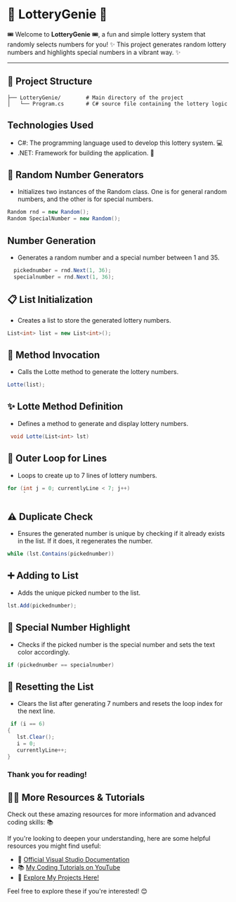 # 🎉 LotteryGenie 🎉

 🎟️ Welcome to **LotteryGenie** 🎟️, a fun and simple lottery system that randomly selects numbers for you! ✨ This project generates random lottery numbers and highlights special numbers in a vibrant way. ✨

---

## 📁 Project Structure

```plaintext
├── LotteryGenie/        # Main directory of the project
│   └── Program.cs       # C# source file containing the lottery logic

```

## Technologies Used
- C#: The programming language used to develop this lottery system. 💻
- .NET: Framework for building the application. 🚀

 
 
 ## 🎲 Random Number Generators
 - Initializes two instances of the Random class. One is for general random numbers, and the other is for special numbers.
```csharp
Random rnd = new Random();  
Random SpecialNumber = new Random();
```
## Number Generation
  - Generates a random number and a special number between 1 and 35.
```csharp
  pickednumber = rnd.Next(1, 36);
  specialnumber = rnd.Next(1, 36);
```

## 📋 List Initialization
- Creates a list to store the generated lottery numbers.
 ```csharp
List<int> list = new List<int>();
```
## 🔗 Method Invocation 
- Calls the Lotte method to generate the lottery numbers.
```csharp
Lotte(list);
```
## ✨ Lotte Method Definition
-  Defines a method to generate and display lottery numbers.
 ```csharp
  void Lotte(List<int> lst)
   ```

## 📄 Outer Loop for Lines
- Loops to create up to 7 lines of lottery numbers.
 ```csharp
for (int j = 0; currentlyLine < 7; j++)
      `

   ```

## ⚠️ Duplicate Check
- Ensures the generated number is unique by checking if it already exists in the list. If it does, it regenerates the number.
 ```csharp
while (lst.Contains(pickednumber))
```
## ➕ Adding to List
- Adds the unique picked number to the list.
 ```csharp
lst.Add(pickednumber);
```
## 🌟 Special Number Highlight
- Checks if the picked number is the special number and sets the text color accordingly.
 ```csharp
if (pickednumber == specialnumber)
  ```
## 🔄 Resetting the List
- Clears the list after generating 7 numbers and resets the loop index for the next line.
 ```csharp
  if (i == 6)
{
    lst.Clear();
    i = 0;
    currentlyLine++;
}
 ```
### Thank you for reading!

## 🧑‍🏫 **More Resources & Tutorials**

Check out these amazing resources for more information and advanced coding skills: 📚

If you're looking to deepen your understanding, here are some helpful resources you might find useful:

- 🌟 [Official Visual Studio Documentation](https://docs.microsoft.com/en-us/visualstudio/)
- 📚 [My Coding Tutorials on YouTube](https://www.youtube.com/@CodeByScript)
- 🚀 [Explore My Projects Here!](https://github.com/PlutoGamerpro?tab=stars)  

Feel free to explore these if you're interested! 😊
